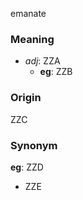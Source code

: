 emanate
### Meaning
+ _adj_: ZZA
	+ __eg__: ZZB

### Origin

ZZC

### Synonym

__eg__: ZZD

+ ZZE



